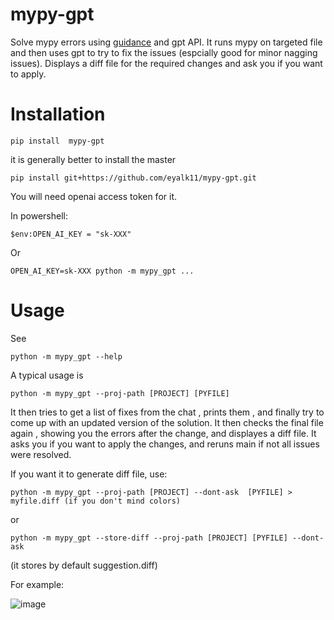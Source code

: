 # mypy-gpt
Solve mypy errors using [guidance](https://github.com/microsoft/guidance) and gpt API.
It runs mypy on targeted file and then uses gpt to try to fix the issues (espcially good for minor nagging issues).
Displays a diff file for the required changes and ask you if you want to apply. 

# Installation
```
pip install  mypy-gpt

```
it is generally better to install the master 

```
pip install git+https://github.com/eyalk11/mypy-gpt.git
```

You will need openai access token for it. 

In powershell:
```
$env:OPEN_AI_KEY = "sk-XXX"
```
Or 
```
OPEN_AI_KEY=sk-XXX python -m mypy_gpt ...
```


# Usage
See 
```
python -m mypy_gpt --help 
```

A typical usage is 
```
python -m mypy_gpt --proj-path [PROJECT] [PYFILE]
```
It then tries to get a list of fixes from the chat , prints them , and finally try to come up with an updated version of the solution. 
It then checks the final file again , showing you the errors after the change, and displayes a diff file. It asks you if you want to apply the changes, 
and reruns main if not all issues were resolved. 

If you want it to generate diff file, use: 

```
python -m mypy_gpt --proj-path [PROJECT] --dont-ask  [PYFILE] > myfile.diff (if you don't mind colors)
```
or 
```
python -m mypy_gpt --store-diff --proj-path [PROJECT] [PYFILE] --dont-ask
```
(it stores by default suggestion.diff)



For example: 

![image](https://github.com/eyalk11/mypy-gpt/assets/72234965/6b07e20f-2c9b-411b-b294-3f47a639c4d8)



